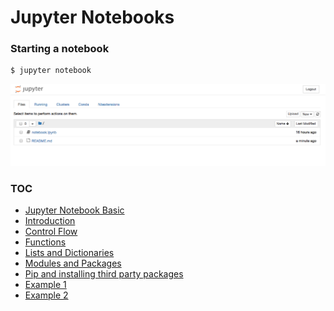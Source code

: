 # Jupyter Notebooks

### Starting a notebook


```bash
$ jupyter notebook
```

![](../static/img/notebook-server.png)


### TOC

- [Jupyter Notebook Basic](./jupyter-notebook-basics.md)
- [Introduction](./introduction.md)
- [Control Flow](./control-flow.md)
- [Functions](./functions.md)
- [Lists and Dictionaries](./lists-and-dictionaries.md)
- [Modules and Packages](./importing-modules.md)
- [Pip and installing third party packages](./importing-modules.md)
- [Example 1](./XKCD-Generator.md)
- [Example 2](./EIA-coal-production.md)
